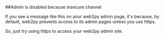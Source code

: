 
<!--
.. title: Admin is disabled because insecure channel
.. slug: AdminIsDisabledBecauseInsecureChannel
.. date: 2015-05-13 14:35:28 UTC+01:00
.. tags:
.. category:
.. link:
.. description:
.. type: text
-->





##Admin is disabled because insecure channel


If you see a message like this on your web2py admin page, it's because, by default, web2py prevents access to its admin pages unless you use https. 

So, just try using https to access your web2py admin site. 

